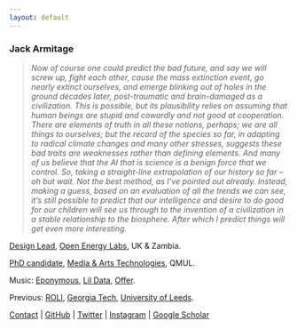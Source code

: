 ```yaml
---
layout: default
---
```


### Jack Armitage

> _Now of course one could predict the bad future, and say we will screw up, fight each other, cause the mass extinction event, go nearly extinct ourselves, and emerge blinking out of holes in the ground decades later, post-traumatic and brain-damaged as a civilization. This is possible, but its plausibility relies on assuming that human beings are stupid and cowardly and not good at cooperation. There are elements of truth in all these notions, perhaps; we are all things to ourselves; but the record of the species so far, in adapting to radical climate changes and many other stresses, suggests these bad traits are weaknesses rather than defining elements. And many of us believe that the AI that is science is a benign force that we control. So, taking a straight-line extrapolation of our history so far – oh but wait. Not the best method, as I’ve pointed out already. Instead, making a guess, based on an evaluation of all the trends we can see, it’s still possible to predict that our intelligence and desire to do good for our children will see us through to the invention of a civilization in a stable relationship to the biosphere. After which I predict things will get even more interesting._

[Design Lead](https://www.linkedin.com/in/jackarmitage/), [Open Energy Labs](https://openenergylabs.co), UK & Zambia.

[PhD candidate](http://instrumentslab.org/research/craft), [Media & Arts Technologies](http://www.mat.qmul.ac.uk/), QMUL.

Music: [Eponymous](https://www.youtube.com/channel/UC5KD9-xh1dIlX4qjQs0VLjQ), [Lil Data](https://twitter.com/lildata), [Offer](http://offer.band/).

Previous: [ROLI](http://roli.com), [Georgia Tech](http://gtcmt.gatech.edu), [University of Leeds](https://courses.leeds.ac.uk/a617/music-multimedia-and-electronics-bsc).

[Contact](mailto:jack@jackarmitage.com) | [GitHub](http://github.com/jarmitage) | [Twitter](http://twitter.com/jdkarmitage) | [Instagram](http://instagram.com/jdkarmitage) | [Google Scholar](https://scholar.google.com/citations?user=APvoBhUAAAAJ)
